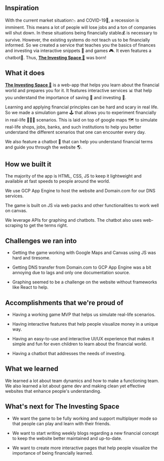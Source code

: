 ## Inspiration

With the current market situation📉  and COVID-19🦠, a recession is imminent. This means a lot of people will lose jobs and a ton of companies will shut down. In these situations being financially stable💰 is necessary to survive. However, the existing systems do not teach us to be financially informed. So we created a service that teaches you the basics of finances and investing via interactive snippets 👾  and games 🎮. It even features a chatbot🤖. 
Thus, **[The Investing Space 🚀](https://theinvesting.space)** was born!

## What it does

**[The Investing Space 🚀](https://theinvesting.space)** is a web-app that helps you learn about the financial world and prepares you for it. It features interactive services 📊 that help you understand the importance of saving 🏦 and investing 🤑.

Learning and applying financial principles can be hard and scary in real life. So we made a simulation game 🕹 that allows you to experiment financially in real-life 👨🏻‍⚕️ scenarios. This is laid on top of google maps 🗺 to simulate real-life shops, jobs, banks, and such institutions to help you better understand the different scenarios that one can encounter every day.

We also feature a chatbot 🤖 that can help you understand financial terms and guide you through the website 🌎.

## How we built it

The majority of the app is HTML, CSS, JS to keep it lightweight and available at fast speeds to people around the world.

We use GCP App Engine to host the website and Domain.com for our DNS services.

The game is built on JS via web packs and other functionalities to work well on canvas.

We leverage APIs for graphing and chatbots. The chatbot also uses web-scraping to get the terms right.

## Challenges we ran into

- Getting the game working with Google Maps and Canvas using JS was hard and tiresome.

- Getting DNS transfer from Domain.com to GCP App Engine was a bit annoying due to lags and only one documentation source.

- Graphing seemed to be a challenge on the website without frameworks like React to help.

## Accomplishments that we're proud of

- Having a working game MVP that helps us simulate real-life scenarios.

- Having interactive features that help people visualize money in a unique way.

- Having an easy-to-use and interactive UI/UX experience that makes it simple and fun for even children to learn about the financial world.

- Having a chatbot that addresses the needs of investing.

## What we learned

We learned a lot about team dynamics and how to make a functioning team. We also learned a lot about game dev and making clean yet effective websites that enhance people's understanding.

## What's next for The Investing Space

- We want the game to be fully working and support multiplayer mode so that people can play and learn with their friends.

- We want to start writing weekly blogs regarding a new financial concept to keep the website better maintained and up-to-date.

- We want to create more interactive pages that help people visualize the importance of being financially learned.

